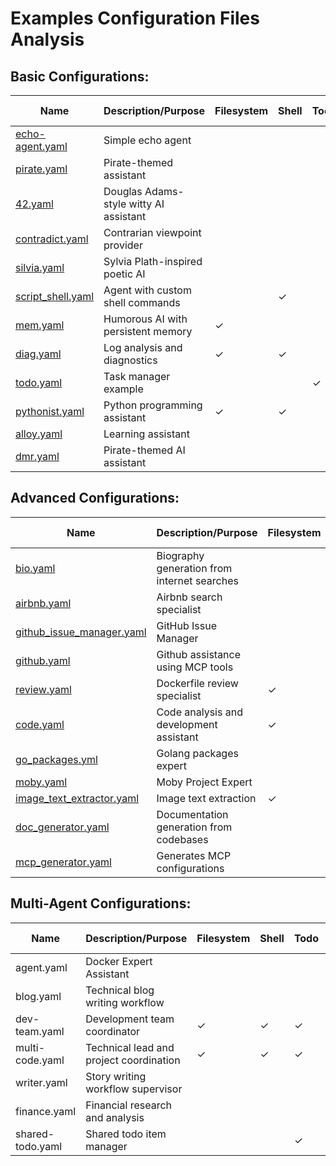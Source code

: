 # Examples Configuration Files Analysis

## **Basic Configurations:**

| Name              | Description/Purpose                                 | Filesystem | Shell | Todo | Think | Memory | MCP Servers | Sub-agents |
|------------------ |-----------------------------------------------------|------------|-------|------|-------|--------|-------------|------------|
| [echo-agent.yaml](echo-agent.yaml)   | Simple echo agent                                   |            |       |      |       |        |             |           |
| [pirate.yaml](pirate.yaml)       | Pirate-themed assistant                             |            |       |      |       |        |             |           |
| [42.yaml](42.yaml)           | Douglas Adams-style witty AI assistant              |            |       |      |       |        |             |           |
| [contradict.yaml](contradict.yaml)   | Contrarian viewpoint provider                       |            |       |      |       |        |             |           |
| [silvia.yaml](silvia.yaml)       | Sylvia Plath-inspired poetic AI                     |            |       |      |       |        |             |           |
| [script_shell.yaml](script_shell.yaml) | Agent with custom shell commands                    |            | ✓     |      |       |        |             |           |
| [mem.yaml](mem.yaml)          | Humorous AI with persistent memory                  | ✓          |       |      |       | ✓      |             |           |
| [diag.yaml](diag.yaml)         | Log analysis and diagnostics                        | ✓          | ✓     |      | ✓     |        |             |           |
| [todo.yaml](todo.yaml)         | Task manager example                                |            |       | ✓    |       |        |             |           |
| [pythonist.yaml](pythonist.yaml)    | Python programming assistant                        | ✓          | ✓     |      |       |        |             |           |
| [alloy.yaml](alloy.yaml)        | Learning assistant                                  |            |       |      |       |        |             |           |
| [dmr.yaml](dmr.yaml)          | Pirate-themed AI assistant                          |            |       |      |       |        |             |           |


## **Advanced Configurations:**

| Name                       | Description/Purpose                          | Filesystem | Shell | Todo | Think | Memory | MCP Servers  | Sub-agents |
|----------------------------|----------------------------------------------|------------|-------|------|-------|--------|--------------|------------|
| [bio.yaml](bio.yaml)                   | Biography generation from internet searches  |            |       |      |       |        | `duckduckgo, fetch` |       |
| [airbnb.yaml](airbnb.yaml)                | Airbnb search specialist                     |            |       |      |       |        | `@openbnb/mcp-server-airbnb` |   |
| [github_issue_manager.yaml](github_issue_manager.yaml)  | GitHub Issue Manager                         |            |       |      |       |        | `github-official`          |       |
| [github.yaml](github.yaml)                | Github assistance using MCP tools            |            |       |      |       |        | `github-official` |    |
| [review.yaml](review.yaml)                | Dockerfile review specialist                 | ✓          |       |      |       |        |              |       |
| [code.yaml](code.yaml)                  | Code analysis and development assistant      | ✓          | ✓     | ✓    |       |        |              |       |
| [go_packages.yml](go_packages.yml)            | Golang packages expert                       |            |       |      |       |        |              |       |
| [moby.yaml](moby.yaml)                  | Moby Project Expert                          |            |       |      |       |        | `gitmcp.io/moby/moby` |   |
| [image_text_extractor.yaml](image_text_extractor.yaml)  | Image text extraction                        | ✓          |       |      |       |        |              |       |
| [doc_generator.yaml](doc_generator.yaml)         | Documentation generation from codebases      |            | ✓     |      | ✓     |        |              |       |
| [mcp_generator.yaml](mcp_generator.yaml)         | Generates MCP configurations                 |            |       |      |       |        | `docker,duckduckgo-mcp-server` |   |

## **Multi-Agent Configurations:**

| Name              | Description/Purpose                        | Filesystem | Shell | Todo | Think | Memory | MCP Servers  | Sub-agents     |
|-------------------|--------------------------------------------|------------|-------|------|-------|--------|--------------|----------------|
| agent.yaml        | Docker Expert Assistant                    |            |       |      |       |        |              | ✓             |
| blog.yaml         | Technical blog writing workflow            |            |       |      | ✓     |        | `duckduckgo-mcp-server` | ✓   |
| dev-team.yaml     | Development team coordinator               | ✓          | ✓     | ✓    | ✓     | ✓      |              | ✓             |
| multi-code.yaml   | Technical lead and project coordination    | ✓          | ✓     | ✓    | ✓     | ✓      |              | ✓             |
| writer.yaml       | Story writing workflow supervisor          |            |       |      | ✓     |        |              | ✓             |
| finance.yaml      | Financial research and analysis            |            |       |      | ✓     |        | `duckduckgo-mcp-server` | ✓ |
| shared-todo.yaml  | Shared todo item manager                   |            |       | ✓    |       |        |              | ✓             |

